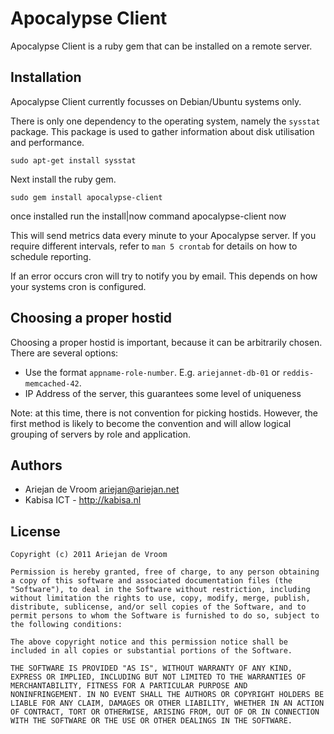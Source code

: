 # Apocalypse Client

Apocalypse Client is a ruby gem that can be installed on a remote
server.

## Installation

Apocalypse Client currently focusses on Debian/Ubuntu systems only.

There is only one dependency to the operating system, namely the
`sysstat` package. This package is used to gather information about disk
utilisation and performance.

    sudo apt-get install sysstat

Next install the ruby gem.

    sudo gem install apocalypse-client

once installed run the install|now command
  apocalypse-client now
    
This will send metrics data every minute to your Apocalypse server. If
you require different intervals, refer to `man 5 crontab` for details on
how to schedule reporting.

If an error occurs cron will try to notify you by email. This depends on
how your systems cron is configured.

## Choosing a proper hostid

Choosing a proper hostid is important, because it can be arbitrarily
chosen. There are several options:

 * Use the format `appname-role-number`. E.g. `ariejannet-db-01` or
   `reddis-memcached-42`.
 * IP Address of the server, this guarantees some level of uniqueness

Note: at this time, there is not convention for picking hostids.
However, the first method is likely to become the convention and will
allow logical grouping of servers by role and application.

## Authors

 * Ariejan de Vroom <ariejan@ariejan.net>
 * Kabisa ICT - http://kabisa.nl

## License

    Copyright (c) 2011 Ariejan de Vroom
    
    Permission is hereby granted, free of charge, to any person obtaining
    a copy of this software and associated documentation files (the
    "Software"), to deal in the Software without restriction, including
    without limitation the rights to use, copy, modify, merge, publish,
    distribute, sublicense, and/or sell copies of the Software, and to
    permit persons to whom the Software is furnished to do so, subject to
    the following conditions:
    
    The above copyright notice and this permission notice shall be
    included in all copies or substantial portions of the Software.
    
    THE SOFTWARE IS PROVIDED "AS IS", WITHOUT WARRANTY OF ANY KIND,
    EXPRESS OR IMPLIED, INCLUDING BUT NOT LIMITED TO THE WARRANTIES OF
    MERCHANTABILITY, FITNESS FOR A PARTICULAR PURPOSE AND
    NONINFRINGEMENT. IN NO EVENT SHALL THE AUTHORS OR COPYRIGHT HOLDERS BE
    LIABLE FOR ANY CLAIM, DAMAGES OR OTHER LIABILITY, WHETHER IN AN ACTION
    OF CONTRACT, TORT OR OTHERWISE, ARISING FROM, OUT OF OR IN CONNECTION
    WITH THE SOFTWARE OR THE USE OR OTHER DEALINGS IN THE SOFTWARE.
    
